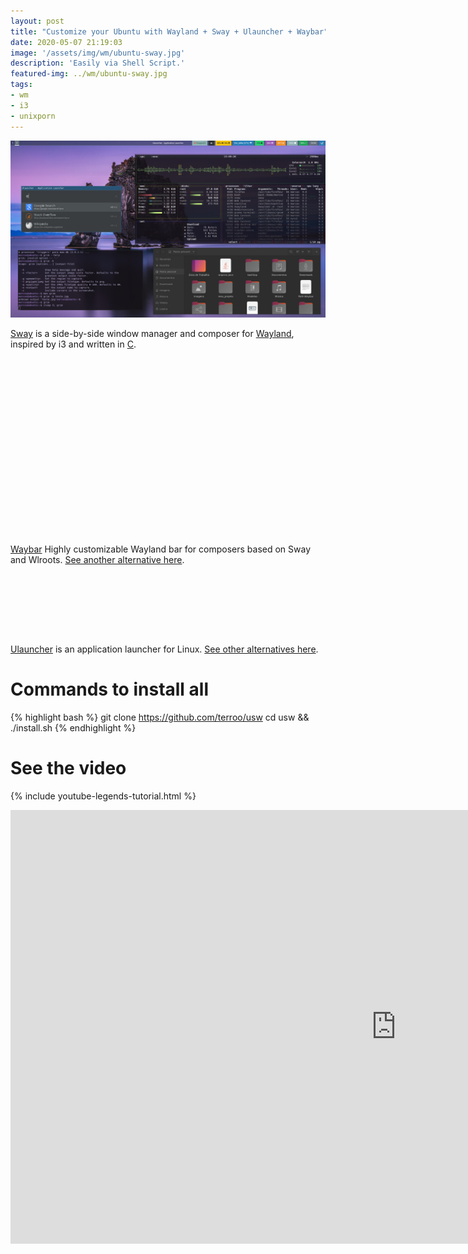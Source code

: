 ```yaml
---
layout: post
title: "Customize your Ubuntu with Wayland + Sway + Ulauncher + Waybar"
date: 2020-05-07 21:19:03
image: '/assets/img/wm/ubuntu-sway.jpg'
description: 'Easily via Shell Script.'
featured-img: ../wm/ubuntu-sway.jpg
tags:
- wm
- i3
- unixporn
---
```


![Customize your Ubuntu with Wayland + Sway + Ulauncher + Waybar](/assets/img/wm/ubuntu-sway.jpg)

[Sway](https://swaywm.org/) is a side-by-side window manager and composer for [Wayland](https://en.wikipedia.org/wiki/Wayland_(display_server_protocol)), inspired by i3 and written in [C](https://en.terminalroot.com.br/examples-of-functions-fread-fwrite-remove-and-others-in-c/).

<!-- QUADRADO -->
<script async src="//pagead2.googlesyndication.com/pagead/js/adsbygoogle.js"></script>
<ins class="adsbygoogle"
style="display:inline-block;width:336px;height:280px"
data-ad-client="ca-pub-2838251107855362"
data-ad-slot="5351066970"></ins>
<script>
(adsbygoogle=window.adsbygoogle || []).push({});
</script>

[Waybar](https://github.com/Alexays/Waybar) Highly customizable Wayland bar for composers based on Sway and Wlroots. [See another alternative here](https://en.terminalroot.com.br/how-to-customize-your-linux-mint-with-i3-polybar-rofi/).

<!-- LISTA MIN -->
<script async src="//pagead2.googlesyndication.com/pagead/js/adsbygoogle.js"></script>
<ins class="adsbygoogle"
style="display:inline-block;width:730px;height:95px"
data-ad-client="ca-pub-2838251107855362"
data-ad-slot="5351066970"></ins>
<script>
(adsbygoogle=window.adsbygoogle || []).push({});
</script>

[Ulauncher](https://ulauncher.io/) is an application launcher for Linux. [See other alternatives here](https://en.terminalroot.com.br/12-best-launchers-for-linux/).

# Commands to install all
{% highlight bash %}
git clone https://github.com/terroo/usw
cd usw && ./install.sh
{% endhighlight %}

<!-- RETANGULO LARGO 2 -->
<script async src="//pagead2.googlesyndication.com/pagead/js/adsbygoogle.js"></script>
<ins class="adsbygoogle"
style="display:block; text-align:center;"
data-ad-layout="in-article"
data-ad-format="fluid"
data-ad-client="ca-pub-2838251107855362"
data-ad-slot="8549252987"></ins>
<script>
(adsbygoogle=window.adsbygoogle || []).push({});
</script>

# See the video

{% include youtube-legends-tutorial.html %}

<iframe width="1234" height="694" src="https://www.youtube.com/embed/nY_o7k8aQVI" frameborder="0" allow="accelerometer; autoplay; encrypted-media; gyroscope; picture-in -picture "allowfullscreen> </iframe>
    
